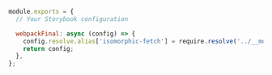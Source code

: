 ```js filename=".storybook/main.js" renderer="common" language="js"
module.exports = {
  // Your Storybook configuration

  webpackFinal: async (config) => {
    config.resolve.alias['isomorphic-fetch'] = require.resolve('../__mocks__/isomorphic-fetch.js');
    return config;
  },
};
```
